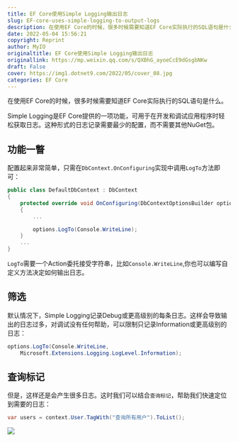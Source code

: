 ```yaml
---
title: EF Core使用Simple Logging输出日志
slug: EF-core-uses-simple-logging-to-output-logs
description: 在使用EF Core的时候，很多时候需要知道EF Core实际执行的SQL语句是什么。
date: 2022-05-04 15:56:21
copyright: Reprint
author: MyIO
originaltitle: EF Core使用Simple Logging输出日志
originallink: https://mp.weixin.qq.com/s/QXBhG_ayoeCcE9dGsgbNKw
draft: False
cover: https://img1.dotnet9.com/2022/05/cover_08.jpg
categories: EF Core
---
```


在使用EF Core的时候，很多时候需要知道EF Core实际执行的SQL语句是什么。

Simple Logging是EF Core提供的一项功能，可用于在开发和调试应用程序时轻松获取日志。这种形式的日志记录需要最少的配置，而不需要其他NuGet包。

## 功能一瞥

配置起来非常简单，只需在`DbContext.OnConfiguring`实现中调用`LogTo`方法即可：

```C#
public class DefaultDbContext : DbContext
{
    protected override void OnConfiguring(DbContextOptionsBuilder options)
    {
        ...

        options.LogTo(Console.WriteLine);
    }
    ...
}
```

`LogTo`需要一个Action委托接受字符串，比如`Console.WriteLine`,你也可以编写自定义方法决定如何输出日志。

## 筛选

默认情况下，Simple Logging记录Debug或更高级别的每条日志。这样会导致输出的日志过多，对调试没有任何帮助，可以限制只记录Information或更高级别的日志：

```C#
options.LogTo(Console.WriteLine, 
    Microsoft.Extensions.Logging.LogLevel.Information);
```

## 查询标记

但是，这样还是会产生很多日志。这时我们可以结合`查询标记`，帮助我们快速定位到需要的日志：

```C#
var users = context.User.TagWith("查询所有用户").ToList();
```

![](https://img1.dotnet9.com/2022/05/0801.jpg)